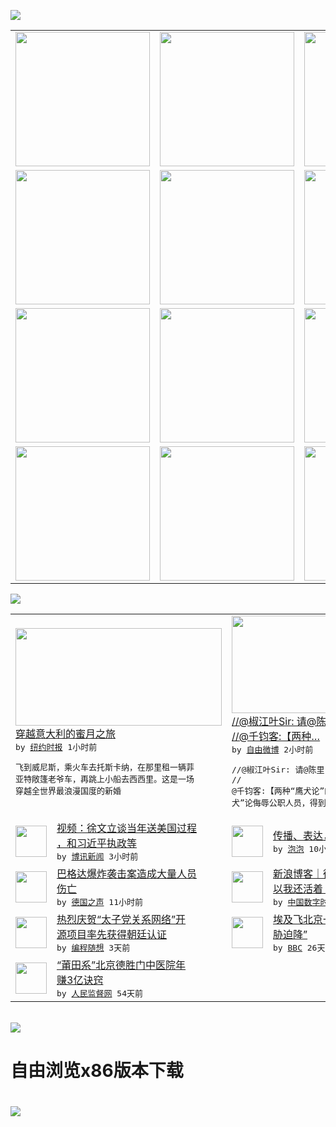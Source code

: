

<a href="https://github.com/greatfire/z/raw/master/FreeBrowser.apk"><img src="https://raw.githubusercontent.com/greatfire/wiki/master/x/header.png" /></a><table><tr><td width="262" align="center" valign="center"><a href="https://github.com/greatfire/wiki/wiki/nyt" title="纽约时报中文网 国际纵览"><img src="https://raw.githubusercontent.com/greatfire/wiki/master/x/nyt_flag.png" width="215"/></a></td><td width="262" align="center" valign="center"><a href="https://github.com/greatfire/wiki/wiki/dw" title=""><img src="https://raw.githubusercontent.com/greatfire/wiki/master/x/dw_flag.png" width="215"/></a></td><td width="262" align="center" valign="center"><a href="https://github.com/greatfire/wiki/wiki/rmjd" title=""><img src="https://raw.githubusercontent.com/greatfire/wiki/master/x/rmjd_flag.png" width="215"/></a></td></tr><tr><td width="262" align="center" valign="center"><a href="https://github.com/paopaonetizen/website" title="泡泡 - 未经审查的互联网信息"><img src="https://raw.githubusercontent.com/greatfire/wiki/master/x/pp_flag.png" width="215"/></a></td><td width="262" align="center" valign="center"><a href="https://github.com/getlantern/mirror" title="以及自由微博和GreatFire.org官方中文论坛"><img src="https://raw.githubusercontent.com/greatfire/wiki/master/x/lantern_flag.png" width="215"/></a></td><td width="262" align="center" valign="center"><a href="https://github.com/cdtmirrors/m/" title=""><img src="https://raw.githubusercontent.com/greatfire/wiki/master/x/cdt_flag.png" width="215"/></a></td></tr><tr><td width="262" align="center" valign="center"><a href="https://github.com/program-think/blog" title="编程随想的博客"><img src="https://raw.githubusercontent.com/greatfire/wiki/master/x/pt_flag.png" width="215"/></a></td><td width="262" align="center" valign="center"><a href="https://github.com/greatfire/wiki/wiki/bbc" title=""><img src="https://raw.githubusercontent.com/greatfire/wiki/master/x/bbc_flag.png" width="215"/></a></td><td width="262" align="center" valign="center"><a href="https://github.com/freeweibo/s" title="自由微博 - 匿名和不受屏蔽的新浪微博搜索"><img src="https://raw.githubusercontent.com/greatfire/wiki/master/x/fw_flag.png" width="215"/></a></td></tr><tr><td width="262" align="center" valign="center"><a href="https://github.com/greatfire/wiki/wiki/google" title=""><img src="https://raw.githubusercontent.com/greatfire/wiki/master/x/google_flag.png" width="215"/></a></td><td width="262" align="center" valign="center"><a href="https://github.com/bxnews/boxun" title=""><img src="https://raw.githubusercontent.com/greatfire/wiki/master/x/bx_flag.png" width="215"/></a></td><td width="262" align="center" valign="center"><a href="https://github.com/greatfire/wiki/wiki/open-source" title="欢迎访问GreatFire.org开发者项目网站"><img src="https://raw.githubusercontent.com/greatfire/wiki/master/x/open-source_flag.png" width="215"/></a></td></tr></table><img src="https://raw.githubusercontent.com/greatfire/wiki/master/x/newsfeed text.png" /><table cols="4"><tr><td colspan="2" width="380"><a href="https://d7odklm2qes9e.cloudfront.net/travel/20150814/t14honeymoon/"><img src="http://static01.nyt.com/images/2015/07/12/travel/12HONEYMOON1SUB/12HONEYMOON1SUB-articleLarge.jpg" width="330" height="156"/></a></br><a href="https://d7odklm2qes9e.cloudfront.net/travel/20150814/t14honeymoon/">穿越意大利的蜜月之旅</a></br><kbd> by <a href="http://m.cn.nytimes.com/">纽约时报</a> 1小时前 </kbd></br><pre>飞到威尼斯，乘火车去托斯卡纳，在那里租一辆菲<br/>亚特敞篷老爷车，再跳上小船去西西里。这是一场<br/>穿越全世界最浪漫国度的新婚</pre></td><td colspan="2" width="380"><a href="https://freeweibo.com/weibo/3993431530825870"><img src="http://ww4.sinaimg.cn/large/bcfe0f78gw1f5fxuy4i8ij20j60y3jvy.jpg" width="330" height="156"/></a></br><a href="https://freeweibo.com/weibo/3993431530825870">//@椒江叶Sir: 请@陈里 表态！ <br/>//@千钧客:【两种…</a></br><kbd> by <a href="https://freeweibo.com/">自由微博</a> 2小时前 </kbd></br><pre>//@椒江叶Sir: 请@陈里 表态！ //<br/>@千钧客:【两种“鹰犬论”的境界】王涌用“鹰<br/>犬”论侮辱公职人员，得到厅</pre></td></tr><tr><td><img src="https://raw.githubusercontent.com/greatfire/wiki/master/x/bx_logo.png" width="50" height="50"/></td><td width="280"><a href="http://www.boxun.com/news/gb/intl/2016/07/201607040700.shtml">视频：徐文立谈当年送美国过程<br/>，和习近平执政等</a></br><kbd> by <a href="http://www.boxun.com">博讯新闻</a> 3小时前 </kbd></td><td><img src="https://raw.githubusercontent.com/greatfire/wiki/master/x/pp_logo.png" width="50" height="50"/></td><td width="280"><a href="https://pao-pao.net/article/714">传播、表达，和公开平台的冷淡</a></br><kbd> by <a href="https://pao-pao.net">泡泡</a> 10小时前 </kbd></td></tr><tr><td><img src="http://www.dw.com/image/0,,19374534_302,00.jpg" width="50" height="50"/></td><td width="280"><a href="http://dw.com/p/1JIED?maca=chi-GK-text-greatfire-all-chinese-15625-xml-mrss">巴格达爆炸袭击案造成大量人员<br/>伤亡</a></br><kbd> by <a href="http://dw.de">德国之声</a> 11小时前 </kbd></td><td><img src="https://raw.githubusercontent.com/greatfire/wiki/master/x/cdt_logo.png" width="50" height="50"/></td><td width="280"><a href="http://feedproxy.google.com/~r/chinadigitaltimes/zKps/~3/w6ALtzqbD_A/">新浪博客｜徐贲：我不沉默，所<br/>以我还活着：埃利·维瑟...</a></br><kbd> by <a href="http://chinadigitaltimes.net/chinese/">中国数字时代</a> 1天前 </kbd></td></tr><tr><td><img src="https://raw.githubusercontent.com/greatfire/wiki/master/x/pt_logo.png" width="50" height="50"/></td><td width="280"><a href="http://feedproxy.google.com/~r/programthink/~3/-EmAkH3jRnY/github-take-down-zhao-repository.html">热烈庆贺“太子党关系网络”开<br/>源项目率先获得朝廷认证</a></br><kbd> by <a href="http://program-think.blogspot.com">编程随想</a> 3天前 </kbd></td><td><img src="http://a.files.bbci.co.uk/worldservice/live/assets/images/2016/05/19/160519172724_egypt_air_plane_144x81__nocredit.jpg" width="50" height="50"/></td><td width="280"><a href="http://www.bbc.com/zhongwen/simp/world/2016/06/160608_egypt_china_flight_uzbekistan">埃及飞北京一架客机“因炸弹威<br/>胁迫降”</a></br><kbd> by <a href="http://www.bbc.co.uk/zhongwen/simp">BBC</a> 26天前 </kbd></td></tr><tr><td><img src="http://www.rmjdw.com/uploads/160510/3-1605102102421C.jpg" width="50" height="50"/></td><td width="280"><a href="http://www.rmjdw.com//tebiebaodao/20160510/15526.html">“莆田系”北京德胜门中医院年<br/>赚3亿诀窍 </a></br><kbd> by <a href="http://www.rmjdw.com/">人民监督网</a> 54天前 </kbd></td></table></br><a href="https://github.com/greatfire/z/raw/master/FreeBrowser.apk"><img src="https://raw.githubusercontent.com/greatfire/wiki/master/x/download app.png" /></a><h1>自由浏览x86版本下载<h1><a href="https://github.com/greatfire/z/raw/master/FreeBrowser-x86.apk"><img src="https://raw.githubusercontent.com/greatfire/images/master/fb86.qr.png" /></a>